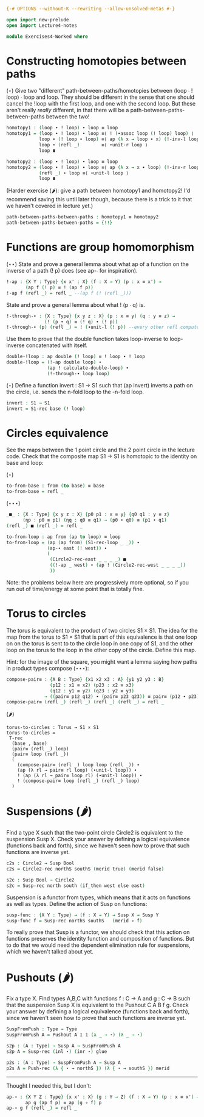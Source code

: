 ```agda
{-# OPTIONS --without-K --rewriting --allow-unsolved-metas #-}

open import new-prelude
open import Lecture4-notes

module Exercises4-Worked where
```

# Constructing homotopies between paths

(⋆) Give two "different" path-between-paths/homotopies between (loop ∙ !
loop) ∙ loop and loop.  They should be different in the sense that one
should cancel the !loop with the first loop, and one with the second
loop.  But these aren't really *really* different, in that there will be
a path-between-paths-between-paths between the two!  

```agda
homotopy1 : (loop ∙ ! loop) ∙ loop ≡ loop
homotopy1 = (loop ∙ ! loop) ∙ loop ≡⟨ ! (∙assoc loop (! loop) loop) ⟩
            loop ∙ (! loop ∙ loop) ≡⟨ ap (λ x → loop ∙ x) (!-inv-l loop) ⟩ 
            loop ∙ (refl _)        ≡⟨ ∙unit-r loop ⟩
            loop ∎

homotopy2 : (loop ∙ ! loop) ∙ loop ≡ loop
homotopy2 = (loop ∙ ! loop) ∙ loop ≡⟨ ap (λ x → x ∙ loop) (!-inv-r loop) ⟩
            (refl _) ∙ loop ≡⟨ ∙unit-l loop ⟩ 
            loop ∎
```

(Harder exercise (🌶️): give a path between homotopy1 and
homotopy2! I'd recommend saving this until later though, because there
is a trick to it that we haven't covered in lecture yet.)

```agda
path-between-paths-between-paths : homotopy1 ≡ homotopy2
path-between-paths-between-paths = {!!}
```

# Functions are group homomorphism 

(⋆⋆) State and prove a general lemma about what ap of a function on the
inverse of a path (! p) does (see ap-∙ for inspiration).  

```agda
!-ap : {X Y : Type} {x x' : X} (f : X → Y) (p : x ≡ x') →
       (ap f (! p) ≡ ! (ap f p))
!-ap f (refl _) = refl _ --(ap f (! (refl _)))
```

State and prove a general lemma about what ! (p ∙ q) is.
```agda
!-through-∙ : {X : Type} {x y z : X} (p : x ≡ y) (q : y ≡ z) →
              (! (p ∙ q) ≡ (! q) ∙ (! p))
!-through-∙ (p) (refl _) = ! (∙unit-l (! p)) --every other refl computes
```

Use them to prove that the double function takes loop-inverse to
loop-inverse concatenated with itself.

```agda
double-!loop : ap double (! loop) ≡ ! loop ∙ ! loop
double-!loop = (!-ap double loop) ∙
               (ap ! calculate-double-loop) ∙
               (!-through-∙ loop loop)
```

(⋆) Define a function invert : S1 → S1 such that (ap invert) inverts a path
on the circle, i.e. sends the n-fold loop to the -n-fold loop.  

```agda
invert : S1 → S1
invert = S1-rec base (! loop)
```

# Circles equivalence

See the maps between the 1 point circle and the 2 point circle in the
lecture code.  Check that the composite map S1 → S1
is homotopic to the identity on base and loop:

(⋆) 

```agda
to-from-base : from (to base) ≡ base
to-from-base = refl _
```

(⋆⋆⋆) 

```agda
_■_ : {X : Type} {x y z : X} {p0 p1 : x ≡ y} {q0 q1 : y ≡ z}
      (ηp : p0 ≡ p1) (ηq : q0 ≡ q1) → (p0 ∙ q0) ≡ (p1 ∙ q1)
(refl _) ■ (refl _) = refl _

to-from-loop : ap from (ap to loop) ≡ loop
to-from-loop = (ap (ap from) (S1-rec-loop _ _)) ∙
               (ap-∙ east (! west)) ∙ 
               (
                (Circle2-rec-east _ _ _ _) ■
                ((!-ap _ west) ∙ (ap ! (Circle2-rec-west _ _ _ _))
                ))
```

Note: the problems below here are progressively more optional, so if you
run out of time/energy at some point that is totally fine.  

# Torus to circles

The torus is equivalent to the product of two circles S1 × S1.  The idea
for the map from the torus to S1 × S1 that is part of this equivalence
is that one loop on on the torus is sent to to the circle loop in one
copy of S1, and the other loop on the torus to the loop in the other
copy of the circle.  Define this map.  

Hint: for the image of the square, you might want a lemma saying how
paths in product types compose (⋆⋆⋆):

```agda
compose-pair≡ : {A B : Type} {x1 x2 x3 : A} {y1 y2 y3 : B}
                (p12 : x1 ≡ x2) (p23 : x2 ≡ x3)
                (q12 : y1 ≡ y2) (q23 : y2 ≡ y3)
              → ((pair≡ p12 q12) ∙ (pair≡ p23 q23)) ≡ pair≡ (p12 ∙ p23) (q12 ∙ q23) [ (x1 , y1) ≡ (x3 , y3) [ A × B ] ]
compose-pair≡ (refl _) (refl _) (refl _) (refl _) = refl _
```

(🌶️)
```
torus-to-circles : Torus → S1 × S1
torus-to-circles =
 T-rec
  (base , base)
  (pair≡ (refl _) loop)
  (pair≡ loop (refl _))
  (
    (compose-pair≡ (refl _) loop loop (refl _)) ∙
    (ap (λ rl → pair≡ rl loop) (∙unit-l loop)) ∙
    ! (ap (λ rl → pair≡ loop rl) (∙unit-l loop)) ∙
    ! (compose-pair≡ loop (refl _) (refl _) loop)
  )
```

# Suspensions (🌶️)

Find a type X such that the two-point circle Circle2 is equivalent to
the suspension Susp X.  Check your answer by defining a logical
equivalence (functions back and forth), since we haven't seen how to
prove that such functions are inverse yet.

```agda
c2s : Circle2 → Susp Bool
c2s = Circle2-rec northS southS (merid true) (merid false)

s2c : Susp Bool → Circle2
s2c = Susp-rec north south (if_then west else east)
```

Suspension is a functor from types, which means that it acts on
functions as well as types.  Define the action of Susp on functions:

```agda
susp-func : {X Y : Type} → (f : X → Y) → Susp X → Susp Y
susp-func f = Susp-rec northS southS   (merid ∘ f)
```

To really prove that Susp is a functor, we should check that this action
on functions preserves the identity function and composition of
functions. But to do that we would need the dependent elimination rule
for suspensions, which we haven't talked about yet.

# Pushouts (🌶️)

Fix a type X.  Find types A,B,C with functions f : C → A and g : C → B
such that the suspension Susp X is equivalent to the Pushout C A B f g.
Check your answer by defining a logical equivalence (functions back and
forth), since we haven't seen how to prove that such functions are
inverse yet.

```agda
SuspFromPush : Type → Type
SuspFromPush A = Pushout A 𝟙 𝟙 (λ _ → ⋆) (λ _ → ⋆)

s2p : (A : Type) → Susp A → SuspFromPush A
s2p A = Susp-rec (inl ⋆) (inr ⋆) glue

p2s : (A : Type) → SuspFromPush A → Susp A
p2s A = Push-rec (λ { ⋆ → northS }) (λ { ⋆ → southS }) merid
```

------

Thought I needed this, but I don't:
```agda
ap-∘ : {X Y Z : Type} {x x' : X} (g : Y → Z) (f : X → Y) (p : x ≡ x') →
       ap g (ap f p) ≡ ap (g ∘ f) p
ap-∘ g f (refl _) = refl _
```

 